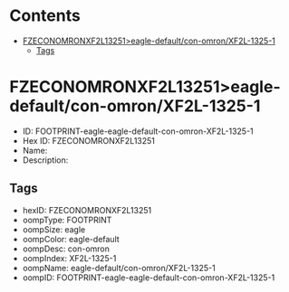 



Contents
========

* [FZECONOMRONXF2L13251>eagle-default/con-omron/XF2L-1325-1](#fzeconomronxf2l13251eagle-defaultcon-omronxf2l-1325-1)
	* [Tags](#tags)

# FZECONOMRONXF2L13251>eagle-default/con-omron/XF2L-1325-1

- ID: FOOTPRINT-eagle-eagle-default-con-omron-XF2L-1325-1
- Hex ID: FZECONOMRONXF2L13251
- Name: 
- Description: 

## Tags

- hexID: FZECONOMRONXF2L13251
- oompType: FOOTPRINT
- oompSize: eagle
- oompColor: eagle-default
- oompDesc: con-omron
- oompIndex: XF2L-1325-1
- oompName: eagle-default/con-omron/XF2L-1325-1
- oompID: FOOTPRINT-eagle-eagle-default-con-omron-XF2L-1325-1
